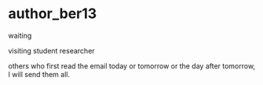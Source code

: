 # author_ber13
waiting  

visiting student researcher

others who first read the email today or tomorrow or the day after tomorrow, I will send them all.

